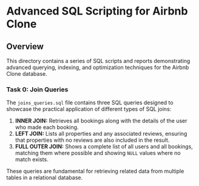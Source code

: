 # Advanced SQL Scripting for Airbnb Clone

## Overview

This directory contains a series of SQL scripts and reports demonstrating advanced querying, indexing, and optimization techniques for the Airbnb Clone database.

### Task 0: Join Queries

The `joins_queries.sql` file contains three SQL queries designed to showcase the practical application of different types of SQL joins:

1.  **INNER JOIN:** Retrieves all bookings along with the details of the user who made each booking.
2.  **LEFT JOIN:** Lists all properties and any associated reviews, ensuring that properties with no reviews are also included in the result.
3.  **FULL OUTER JOIN:** Shows a complete list of all users and all bookings, matching them where possible and showing `NULL` values where no match exists.

These queries are fundamental for retrieving related data from multiple tables in a relational database.